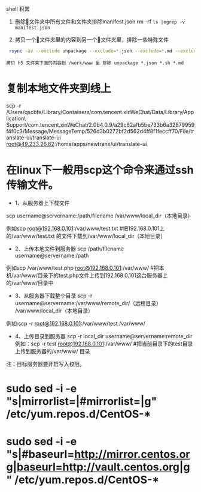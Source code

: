 shell 积累
1. 删除文件夹中所有文件和文件夹排除manifest.json
rm -rf `ls |egrep -v manifest.json`

2. 拷贝一个文件夹里的内容到另一个文件夹里，排除一些特殊文件
```bash
 rsync -av --exclude unpackage --exclude=*.json --exclude=*.md --exclude=.* --exclude=*.sh ../h5/ /work/www 
```
  `拷贝 h5 文件夹下面的内容到 /work/www 里 排除 unpackage *.json *.sh *.md`


  # 复制本地文件夹到线上
  scp -r /Users/qscbfe/Library/Containers/com.tencent.xinWeChat/Data/Library/Application\ Support/com.tencent.xinWeChat/2.0b4.0.9/a29c62afb5be733b6a32879959f4f0c3/Message/MessageTemp/526d3b0272bf2d562d4ff8f1feccff70/File/translate-ui/translate-ui root@49.233.26.82:/home/apps/newtranx/ui/translate-ui

# 在linux下一般用scp这个命令来通过ssh传输文件。

- 1、从服务器上下载文件

 

scp username@servername:/path/filename /var/www/local_dir（本地目录）

 例如scp root@192.168.0.101:/var/www/test.txt  #把192.168.0.101上的/var/www/test.txt 的文件下载到/var/www/local_dir（本地目录）


- 2、上传本地文件到服务器
scp /path/filename username@servername:/path   

例如scp /var/www/test.php root@192.168.0.101:/var/www/  #把本机/var/www/目录下的test.php文件上传到192.168.0.101这台服务器上的/var/www/目录中

 

- 3、从服务器下载整个目录
scp -r username@servername:/var/www/remote_dir/（远程目录） /var/www/local_dir（本地目录）

例如:scp -r root@192.168.0.101:/var/www/test  /var/www/  

- 4、上传目录到服务器
scp  -r local_dir username@servername:remote_dir
例如：scp -r test  root@192.168.0.101:/var/www/   #把当前目录下的test目录上传到服务器的/var/www/ 目录

 

注：目标服务器要开启写入权限。

# sudo sed -i -e "s|mirrorlist=|#mirrorlist=|g" /etc/yum.repos.d/CentOS-*
# sudo sed -i -e "s|#baseurl=http://mirror.centos.org|baseurl=http://vault.centos.org|g" /etc/yum.repos.d/CentOS-*